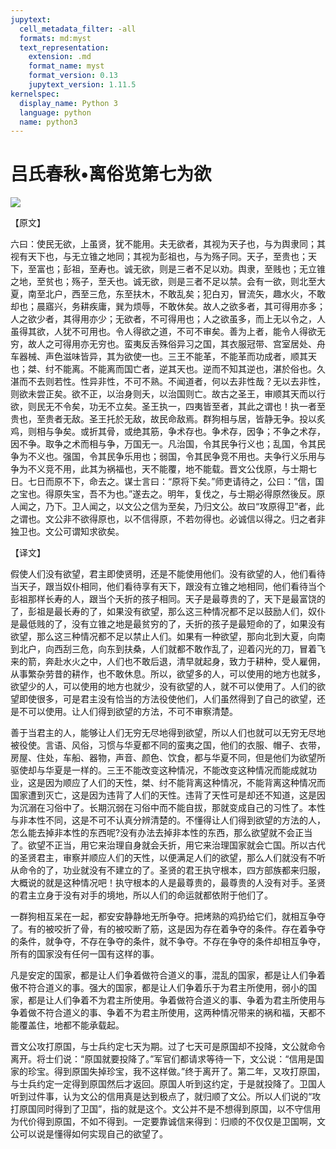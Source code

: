 ```yaml
---
jupytext:
  cell_metadata_filter: -all
  formats: md:myst
  text_representation:
    extension: .md
    format_name: myst
    format_version: 0.13
    jupytext_version: 1.11.5
kernelspec:
  display_name: Python 3
  language: python
  name: python3
---
```

# 吕氏春秋&#8226;离俗览第七为欲

![](image/cover.jpg)

【原文】

六曰：使民无欲，上虽贤，犹不能用。夫无欲者，其视为天子也，与为舆隶同；其视有天下也，与无立锥之地同；其视为彭祖也，与为殇子同。天子，至贵也；天下，至富也；彭祖，至寿也。诚无欲，则是三者不足以劝。舆隶，至贱也；无立锥之地，至贫也；殇子，至夭也。诚无欲，则是三者不足以禁。会有一欲，则北至大夏，南至北户，西至三危，东至扶木，不敢乱矣；犯白刃，冒流矢，趣水火，不敢却也；晨寤兴，务耕疾庸，巽为烦辱，不敢休矣。故人之欲多者，其可得用亦多；人之欲少者，其得用亦少；无欲者，不可得用也；人之欲虽多，而上无以令之，人虽得其欲，人犹不可用也。令人得欲之道，不可不审矣。善为上者，能令人得欲无穷，故人之可得用亦无穷也。蛮夷反舌殊俗异习之国，其衣服冠带、宫室居处、舟车器械、声色滋味皆异，其为欲使一也。三王不能革，不能革而功成者，顺其天也；桀、纣不能离。不能离而国亡者，逆其天也。逆而不知其逆也，湛於俗也。久湛而不去则若性。性异非性，不可不熟。不闻道者，何以去非性哉？无以去非性，则欲未尝正矣。欲不正，以治身则夭，以治国则亡。故古之圣王，审顺其天而以行欲，则民无不令矣，功无不立矣。圣王执一，四夷皆至者，其此之谓也！执一者至贵也，至贵者无敌。圣王托於无敌，故民命敌焉。群狗相与居，皆静无争。投以炙鸡，则相与争矣。或折其骨，或绝其筋，争术存也。争术存，因争；不争之术存，因不争。取争之术而相与争，万国无一。凡治国，令其民争行义也；乱国，令其民争为不义也。强国，令其民争乐用也；弱国，令其民争竞不用也。夫争行义乐用与争为不义竞不用，此其为祸福也，天不能覆，地不能载。晋文公伐原，与士期七日。七日而原不下，命去之。谋士言曰：“原将下矣。”师吏请待之，公曰：”信，国之宝也。得原失宝，吾不为也。”遂去之。明年，复伐之，与士期必得原然後反。原人闻之，乃下。卫人闻之，以文公之信为至矣，乃归文公。故曰“攻原得卫”者，此之谓也。文公非不欲得原也，以不信得原，不若勿得也。必诚信以得之。归之者非独卫也。文公可谓知求欲矣。

【译文】

假使人们没有欲望，君主即使贤明，还是不能使用他们。没有欲望的人，他们看待当天子，跟当奴仆相同，他们看待享有天下，跟没有立锥之地相同，他们看待当个彭祖那样长寿的人，跟当个夭折的孩子相同。天子是最尊贵的了，天下是最富饶的了，彭祖是最长寿的了，如果没有欲望，那么这三种情况都不足以鼓励人们，奴仆是最低贱的了，没有立锥之地是最贫穷的了，夭折的孩子是最短命的了，如果没有欲望，那么这三种情况都不足以禁止人们。如果有一种欲望，那向北到大夏，向南到北户，向西刮三危，向东到扶桑，人们就都不敢作乱了，迎着闪光的刀，冒着飞来的箭，奔赴水火之中，人们也不敢后退，清早就起身，致力于耕种，受人雇佣，从事繁杂劳昔的耕作，也不敢休息。所以，欲望多的人，可以使用的地方也就多，欲望少的人，可以使用的地方也就少，没有欲望的人，就不可以使用了。人们的欲望即使很多，可是君主没有恰当的方法役使他们，人们虽然得到了自己的欲望，还是不可以使用。让人们得到欲望的方法，不可不审察清楚。

善于当君主的人，能够让人们无穷无尽地得到欲望，所以人们也就可以无穷无尽地被役使。言语、风俗，习惯与华夏都不同的蛮夷之国，他们的衣服、帽子、衣带，房屋、住处，车船、器物，声音、颜色、饮食，都与华夏不同，但是他们为欲望所驱使却与华夏是一样的。三王不能改变这种情况，不能改变这种情况而能成就功业，这是因为顺应了人们的天性，桀、纣不能背离这种情况，不能背离这种情况而国家遭到灭亡，这是因为违背了人们的天性。违背了天性可是却还不知道，这是因为沉溺在习俗中了。长期沉弱在习俗中而不能自拔，那就变成自己的习性了。本性与非本性不同，这是不可不认真分辨清楚的。不懂得让人们得到欲望的方法的人，怎么能去掉非本性的东西呢?没有办法去掉非本性的东西，那么欲望就不会正当了。欲望不正当，用它来治理自身就会夭折，用它来治理国家就会亡国。所以古代的圣贤君主，审察并顺应人们的天性，以便满足人们的欲望，那么人们就没有不听从命令的了，功业就没有不建立的了。圣贤的君王执守根本，四方部族都来归服，大概说的就是这种情况吧！执守根本的人是最尊贵的，最尊贵的人没有对手。圣贤的君主立身于没有对手的境地，所以人们的命运就都依附于他们了。

一群狗相互呆在一起，都安安静静地无所争夺。把烤熟的鸡扔给它们，就相互争夺了。有的被咬折了骨，有的被咬断了筋，这是因为存在着争夺的条件。存在着争夺的条件，就争夺，不存在争夺的条件，就不争夺。不存在争夺的条件却相互争夺，所有的国家没有任何一国有这样的事。

凡是安定的国家，都是让人们争着做符合道义的事，混乱的国家，都是让人们争着傲不符合道义的事。强大的国家，都是让人们争着乐于为君主所使用，弱小的国家，都是让人们争着不为君主所使用。争着做符合道义的事、争着为君主所使用与争着做不符合道义的事、争着不为君主所使用，这两种情况带来的祸和福，天都不能覆盖住，地都不能承载起。

晋文公攻打原国，与士兵约定七天为期。过了七天可是原国却不投降，文公就命令离开。将士们说：“原国就要投降了。”军官们都请求等待一下，文公说：“信用是国家的珍宝。得到原国失掉珍宝，我不这样做。”终于离开了。第二年，又攻打原国，与士兵约定一定得到原国然后才返回。原国人听到这约定，于是就投降了。卫国人听到过件事，认为文公的信用真是达到极点了，就归顺了文公。所以人们说的“攻打原国同时得到了卫国”，指的就是这个。文公并不是不想得到原国，以不守信用为代价得到原国，不如不得到。一定要靠诚信来得到：归顺的不仅仅是卫国啊，文公可以说是懂得如何实现自己的欲望了。



